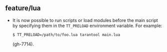 ## feature/lua

* It is now possible to run scripts or load modules before the main script by
  specifying them in the `TT_PRELOAD` environment variable. For example:

  ```shell
  $ TT_PRELOAD=/path/to/foo.lua tarantool main.lua
  ```

  (gh-7714).
